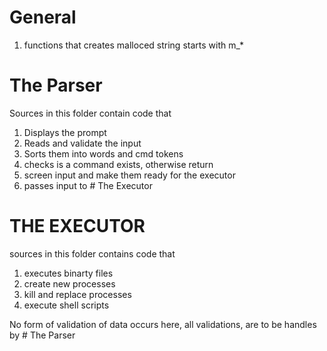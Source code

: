 # General
1)	functions that creates malloced string starts with m_*

# The Parser
Sources in this folder contain code that
1)	Displays the prompt
2)	Reads and validate the input
3)	Sorts them into words and cmd tokens
4)	checks is a command exists, otherwise return
5)	screen input and make them ready for the executor
6)	passes input to # The Executor


# THE EXECUTOR
sources in this folder contains code that
1)	executes binarty files
2)	create new processes
3)	kill and replace processes
4)	execute shell scripts

No form of validation of data occurs here, all validations,
   are to be handles by # The Parser

